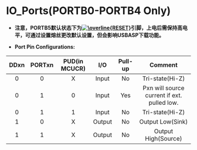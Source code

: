 # IO_Ports(PORTB0-PORTB4 Only)

- **注意，PORTB5默认状态下为<a href="https://www.codecogs.com/eqnedit.php?latex=\overline{RESET}" target="_blank"><img src="https://latex.codecogs.com/gif.latex?\overline{RESET}" title="\overline{RESET}" /></a>引脚，上电后需保持高电平，可通过设置熔丝更改默认设置，但会影响USBASP下载功能。**

- **Port Pin Configurations:**

| DDxn | PORTxn | PUD(in MCUCR) |  I/O  | Pull-up |     Comment     |
| :--: | :----: | :-----------: |  :--: | :-----: |     :-----:     |
|   0  |    0   |       X       | Input |    No   | Tri-state(Hi-Z) |
|   0  |    1   |       0       | Input |    Yes  | Pxn will source current if ext. pulled low. |
|   0  |    1   |       1       | Input |    No   | Tri-state(Hi-Z) |
|   1  |    0   |       X       | Output|    No   | Output Low(Sink)|
|   1  |    1   |       X       | Output|    No   | Output High(Source) |


